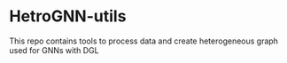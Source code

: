 # HetroGNN-utils
This repo contains tools to process data and create heterogeneous graph used for GNNs with DGL
